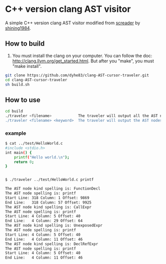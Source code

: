 # C++ version clang AST visitor
A simple C++ version clang AST visitor modified from [screader](https://github.com/shining1984/screader) by [shining1984](https://github.com/shining1984).

## How to build
1. You must install the clang on your computer.
   You can follow the doc: http://clang.llvm.org/get_started.html.
   But after you "make", you must "make install".

```sh
git clone https://github.com/dyhe83/clang-AST-cursor-traveler.git
cd clang-AST-cursor-traveler
sh build.sh
```

## How to use
```sh
cd build
./traveler <filename>            The traveler will output all the AST nodes' information.
./traveler <filename> <keyword>  The traveler will output the AST nodes' matched the keyword.
```

### example
```sh
$ cat ../test/HelloWorld.c
#include <stdio.h>
int main() {
    printf("Hello world.\n");
    return 0;
}


$ ./traveler ../test/HelloWorld.c printf

The AST node kind spelling is: FunctionDecl
The AST node spelling is: printf
Start Line: 318 Column: 1 Offset: 9869
End Line:   318 Column: 57 Offset: 9925
The AST node kind spelling is: CallExpr
The AST node spelling is: printf
Start Line: 4 Column: 5 Offset: 40
End Line:   4 Column: 29 Offset: 64
The AST node kind spelling is: UnexposedExpr
The AST node spelling is: printf
Start Line: 4 Column: 5 Offset: 40
End Line:   4 Column: 11 Offset: 46
The AST node kind spelling is: DeclRefExpr
The AST node spelling is: printf
Start Line: 4 Column: 5 Offset: 40
End Line:   4 Column: 11 Offset: 46
```
